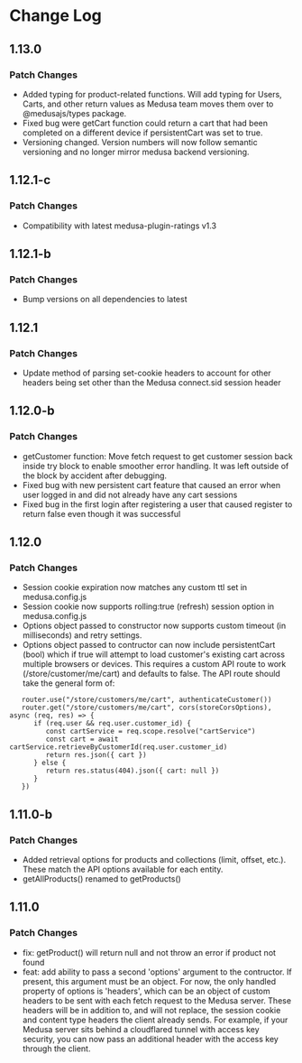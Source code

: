 # Change Log

## 1.13.0

### Patch Changes

- Added typing for product-related functions.  Will add typing for Users, Carts, and other return values as Medusa team moves them over to @medusajs/types package.
- Fixed bug were getCart function could return a cart that had been completed on a different device if persistentCart was set to true.
- Versioning changed.  Version numbers will now follow semantic versioning and no longer mirror medusa backend versioning.

## 1.12.1-c

### Patch Changes

- Compatibility with latest medusa-plugin-ratings v1.3

## 1.12.1-b

### Patch Changes

- Bump versions on all dependencies to latest

## 1.12.1

### Patch Changes

- Update method of parsing set-cookie headers to account for other headers being set other than the Medusa connect.sid session header

## 1.12.0-b

### Patch Changes

- getCustomer function: Move fetch request to get customer session back inside try block to enable smoother error handling.  It was left outside of the block by accident after debugging.
- Fixed bug with new persistent cart feature that caused an error when user logged in and did not already have any cart sessions
- Fixed bug in the first login after registering a user that caused register to return false even though it was successful

## 1.12.0

### Patch Changes

- Session cookie expiration now matches any custom ttl set in medusa.config.js
- Session cookie now supports rolling:true (refresh) session option in medusa.config.js
- Options object passed to constructor now supports custom timeout (in milliseconds) and retry settings.
- Options object passed to contructor can now include persistentCart (bool) which if true will attempt to load customer's existing cart across multiple browsers or devices.  This requires a custom API route to work (/store/customer/me/cart) and defaults to false.  The API route should take the general form of:
```
   router.use("/store/customers/me/cart", authenticateCustomer())
   router.get("/store/customers/me/cart", cors(storeCorsOptions), async (req, res) => {
      if (req.user && req.user.customer_id) {
         const cartService = req.scope.resolve("cartService")
         const cart = await cartService.retrieveByCustomerId(req.user.customer_id)
         return res.json({ cart })
      } else {
         return res.status(404).json({ cart: null })
      }
   })
```

## 1.11.0-b

### Patch Changes

- Added retrieval options for products and collections (limit, offset, etc.).  These match the API options available for each entity.
- getAllProducts() renamed to getProducts()

## 1.11.0

### Patch Changes

- fix: getProduct() will return null and not throw an error if product not found
- feat: add ability to pass a second 'options' argument to the contructor.  If present, this argument must be an object.  For now, the only handled property of options is 'headers', which can be an object of custom headers to be sent with each fetch request to the Medusa server.  These headers will be in addition to, and will not replace, the session cookie and content type headers the client already sends.  For example, if your Medusa server sits behind a cloudflared tunnel with access key security, you can now pass an additional header with the access key through the client.
